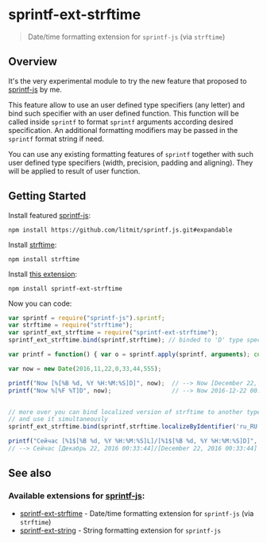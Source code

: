﻿# sprintf-ext-strftime

> Date/time formatting extension for `sprintf-js` (via `strftime`)

## Overview

 It's the very experimental module to try the new feature that proposed to 
[sprintf-js](https://github.com/alexei/sprintf.js) by me.

 This feature allow to use an user defined type specifiers (any letter) and
bind such specifier with an user defined function. This function will be called
inside `sprintf` to format `sprintf` arguments according desired specification.
An additional formatting modifiers may be passed in the `sprintf` format string if need.

  You can use any existing formatting features of `sprintf` together with such user defined type specifiers
(width, precision, padding and aligning). They will be applied to result of user function.


## Getting Started

Install featured [sprintf-js](https://github.com/litmit/sprintf.js/tree/expandable):
```shell
npm install https://github.com/litmit/sprintf.js.git#expandable
```
Install [strftime](https://github.com/samsonjs/strftime):
```shell
npm install strftime
```
Install [this extension](https://github.com/litmit/sprintf-ext-strftime):
```shell
npm install sprintf-ext-strftime
```

Now you can code:
```js
var sprintf = require("sprintf-js").sprintf;
var strftime = require("strftime");
var sprintf_ext_strftime = require("sprintf-ext-strftime");
sprintf_ext_strftime.bind(sprintf,strftime); // binded to 'D' type specifier by default

var printf = function() { var o = sprintf.apply(sprintf, arguments); console.log(o); return o.length; };

var now = new Date(2016,11,22,0,33,44,555);

printf("Now [%[%B %d, %Y %H:%M:%S]D]", now);  // --> Now [December 22, 2016 00:33:44]
printf("Now %[%F %T]D", now);                 // --> Now 2016-12-22 00:33:44


// more over you can bind localized version of strftime to another type specifier
// and use it simultaneously
sprintf_ext_strftime.bind(sprintf,strftime.localizeByIdentifier('ru_RU'),"L");

printf("Сейчас [%1$[%B %d, %Y %H:%M:%S]L]/[%1$[%B %d, %Y %H:%M:%S]D]", now);
// --> Сейчас [Декабрь 22, 2016 00:33:44]/[December 22, 2016 00:33:44]
```

## See also

### Available extensions for [sprintf-js](https://github.com/litmit/sprintf.js/tree/expandable):
* [sprintf-ext-strftime](https://github.com/litmit/sprintf-ext-strftime) - Date/time formatting extension for `sprintf-js` (via `strftime`)
* [sprintf-ext-string](https://github.com/litmit/sprintf-ext-string) - String formatting extension for `sprintf-js`
